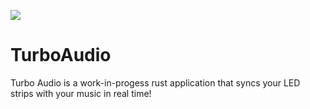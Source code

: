 ![](https://github.com/TurboAudio/turbo_audio/actions/workflows/ci.yml/badge.svg)

# TurboAudio

Turbo Audio is a work-in-progess rust application that syncs your LED strips with your music in real time!
